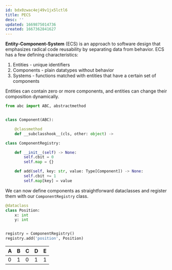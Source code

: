 ```yaml
---
id: bdx0zwac4ej49v1jx5lctl6
title: PECS
desc: ''
updated: 1669875014736
created: 1667362841627
---
```


**Entity-Component-System** (ECS) is an approach to software design that emphasizes radical code reusability by separating data from behavior. ECS has a few defining characteristics:

1. Entities - unique identifiers
2. Components - plain datatypes without behavior
3. Systems - functions matched with entities that have a certain set of components

Entities can contain zero or more components, and entities can change their composition dynamically.

```py
from abc import ABC, abstractmethod


class Component(ABC):

    @classmethod
    def __subclasshook__(cls, other: object) -> 
```


```py
class ComponentRegistry:

    def __init__(self) -> None:
        self.cbit = 0
        self.map = {}

    def add(self, key: str, value: Type[Component]) -> None:
        self.cbit += 1
        self.map[key] = value
```

We can now define components as straightforward dataclasses and register them with our `ComponentRegistry` class.

```py
@dataclass
class Position:
    x: int
    y: int


registry = ComponentRegistry()
registry.add('position', Position)
```



| A | B | C | D | E |
|---|---|---|---|---|
| 0 | 1 | 0 | 1 | 1 |


